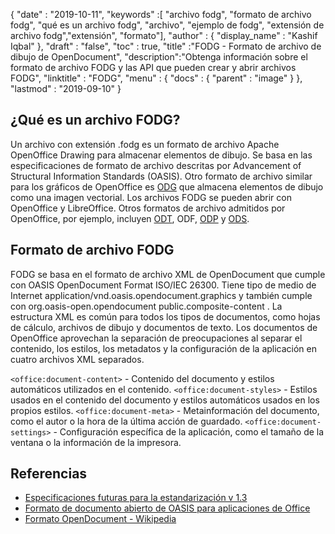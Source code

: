 {
  "date" : "2019-10-11",
  "keywords" :[ "archivo fodg", "formato de archivo fodg", "qué es un archivo fodg", "archivo", "ejemplo de fodg", "extensión de archivo fodg","extensión", "formato"],
  "author" : {
    "display_name" : "Kashif Iqbal"
},
  "draft" : "false",
  "toc" : true,
  "title" :"FODG - Formato de archivo de dibujo de OpenDocument",
  "description":"Obtenga información sobre el formato de archivo FODG y las API que pueden crear y abrir archivos FODG",
  "linktitle" : "FODG",
  "menu" : {
    "docs" : {
      "parent" : "image"
}
},
  "lastmod" : "2019-09-10"
}

## ¿Qué es un archivo FODG?

Un archivo con extensión .fodg es un formato de archivo Apache OpenOffice Drawing para almacenar elementos de dibujo. Se basa en las especificaciones de formato de archivo descritas por Advancement of Structural Information Standards (OASIS). Otro formato de archivo similar para los gráficos de OpenOffice es [ODG](/es/image/odg/) que almacena elementos de dibujo como una imagen vectorial. Los archivos FODG se pueden abrir con OpenOffice y LibreOffice. Otros formatos de archivo admitidos por OpenOffice, por ejemplo, incluyen [ODT](/es/word-processing/odt/), ODF, [ODP](/es/presentation/odp/) y [ODS](/es/spreadsheet/ods/).

## Formato de archivo FODG

FODG se basa en el formato de archivo XML de OpenDocument que cumple con OASIS OpenDocument Format ISO/IEC 26300. Tiene tipo de medio de Internet application/vnd.oasis.opendocument.graphics y también cumple con org.oasis-open.opendocument public.composite-content . La estructura XML es común para todos los tipos de documentos, como hojas de cálculo, archivos de dibujo y documentos de texto. Los documentos de OpenOffice aprovechan la separación de preocupaciones al separar el contenido, los estilos, los metadatos y la configuración de la aplicación en cuatro archivos XML separados.

`<office:document-content>` - Contenido del documento y estilos automáticos utilizados en el contenido.
`<office:document-styles>` - Estilos usados en el contenido del documento y estilos automáticos usados en los propios estilos.
`<office:document-meta>` - Metainformación del documento, como el autor o la hora de la última acción de guardado.
`<office:document-settings>` - Configuración específica de la aplicación, como el tamaño de la ventana o la información de la impresora.

## Referencias ##
* [Especificaciones futuras para la estandarización v 1.3](https://docs.oasis-open.org/office/OpenDocument/v1.3/cs01/OpenDocument-v1.3-cs01.zip)
* [Formato de documento abierto de OASIS para aplicaciones de Office](https://www.oasis-open.org/committees/tc_home.php?wg_abbrev=office)
* [Formato OpenDocument - Wikipedia](https://en.wikipedia.org/wiki/OpenDocument)

